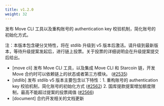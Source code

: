 ```yaml
---
title: v1.2.0
weight: 32
---
```


发布 Move CLI 工具以及重构账号的 authentication key 校验机制，简化账号的初始化方式。

注：本版本包含硬分叉特性，将在 stdlib 升级到 v5 版本后激活。请升级到最新版本，等待升级提案发起后，进行链上投票。关于投票的详细说明会在升级提案提交后给出。

<!--more-->

* [move cli] 发布 Move CLI 工具，以及集成 Move CLI 和 Starcoin 链，开发 Move 合约时可以依赖链上的状态或者第三方模块。 ([#2535](https://github.com/starcoinorg/starcoin/pull/2535)) 
* [stdlib] 发布 stdlib v5 版本主要包含以下特性：1. 重构账号的 authentication key 校验机制，简化账号的初始化方式  ([#2562](https://github.com/starcoinorg/starcoin/pull/2562)) 2. 国库提款提案增加额度限制，最高不能超过提案的投票阈值  ([#2566](https://github.com/starcoinorg/starcoin/pull/2566))  
* [document] 合约开发相关的文档更新 
